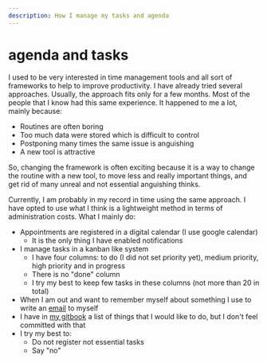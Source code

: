 ```yaml
---
description: How I manage my tasks and agenda
---
```


# agenda and tasks

I used to be very interested in time management tools and all sort of frameworks to help to improve productivity. I have already tried several approaches. Usually, the approach fits only for a few months. Most of the people that I know had this same experience. It happened to me a lot, mainly because:

* Routines are often boring
* Too much data were stored which is difficult to control
* Postponing many times the same issue is anguishing
* A new tool is attractive

So, changing the framework is often exciting because it is a way to change the routine with a new tool, to move less and really important things, and get rid of many unreal and not essential anguishing thinks.

Currently, I am probably in my record in time using the same approach. I have opted to use what I think is a lightweight method in terms of administration costs. What I mainly do:

* Appointments are registered in a digital calendar \(I use google calendar\)
  * It is the only thing I have enabled notifications
* I manage tasks in a kanban like system
  * I have four columns: to do \(I did not set priority yet\), medium priority, high priority and in progress
  * There is no "done" column
  * I try my best to keep few tasks in these columns \(not more than 20 in total\)
* When I am out and want to remember myself about something I use to write an [email](mails-and-emails.md) to myself
* I have in [my gitbook](../plans/) a list of things that I would like to do, but I don't feel committed with that  
* I try my best to:
  * Do not register not essential tasks
  * Say "no"

